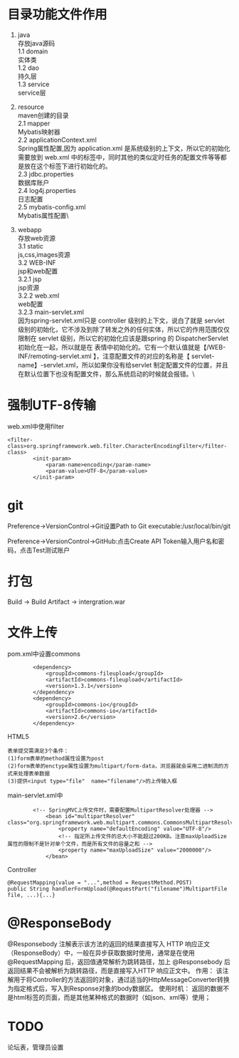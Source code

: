 # 目录功能文件作用
1. java\
存放java源码\
1.1 domain\
实体类\
1.2 dao\
持久层\
1.3 service\
service层

2. resource\
maven创建的目录\
2.1 mapper\
Mybatis映射器\
2.2 applicationContext.xml\
Spring属性配置,因为 application.xml 是系统级别的上下文，所以它的初始化需要放到 web.xml 中的<context-param>标签中，同时其他的类似定时任务的配置文件等等都是放在这个标签下进行初始化的。\
2.3 jdbc.properties\
数据库账户\
2.4 log4j.properties\
日志配置\
2.5 mybatis-config.xml\
Mybatis属性配置\


3. webapp\
存放web资源\
3.1 static\
js,css,images资源\
3.2 WEB-INF\
jsp和web配置\
3.2.1 jsp\
jsp资源\
3.2.2 web.xml\
web配置\
3.2.3 main-servlet.xml\
因为spring-servlet.xml只是 controller 级别的上下文，说白了就是 servlet 级别的初始化，它不涉及到除了转发之外的任何实体，所以它的作用范围仅仅限制在 servlet 级别，所以它的初始化应该是跟spring 的 DispatcherServlet 初始化在一起，所以就是在 <servlet> 表情中初始化的。它有一个默认值就是【/WEB-INF/remoting-servlet.xml 】，注意配置文件的对应的名称是【 servlet-name】-servlet.xml，所以如果你没有给servlet 制定配置文件的位置，并且在默认位置下也没有配置文件，那么系统启动的时候就会报错。\

# 强制UTF-8传输
web.xml中使用filter
```aidl
<filter-class>org.springframework.web.filter.CharacterEncodingFilter</filter-class>
        <init-param>
            <param-name>encoding</param-name>
            <param-value>UTF-8</param-value>
        </init-param>
```

# git
Preference->VersionControl->Git设置Path to Git executable:/usr/local/bin/git

Preference->VersionControl->GitHub:点击Create API Token输入用户名和密码，点击Test测试账户

# 打包
Build -> Build Artifact -> intergration.war

# 文件上传
pom.xml中设置commons
```aidl
        <dependency>
            <groupId>commons-fileupload</groupId>
            <artifactId>commons-fileupload</artifactId>
            <version>1.3.1</version>
        </dependency>
        <dependency>
            <groupId>commons-io</groupId>
            <artifactId>commons-io</artifactId>
            <version>2.6</version>
        </dependency>
```
HTML5
```aidl
表单提交需满足3个条件：
(1)form表单的method属性设置为post
(2)form表单的enctype属性设置为multipart/form-data，浏览器就会采用二进制流的方式来处理表单数据
(3)提供<input type="file"  name="filename"/>的上传输入框
```
main-servlet.xml中
```aidl
        <!-- SpringMVC上传文件时，需要配置MultipartResolver处理器 -->
            <bean id="multipartResolver" class="org.springframework.web.multipart.commons.CommonsMultipartResolver">
                <property name="defaultEncoding" value="UTF-8"/>
                <!-- 指定所上传文件的总大小不能超过200KB。注意maxUploadSize属性的限制不是针对单个文件，而是所有文件的容量之和 -->
                <property name="maxUploadSize" value="2000000"/>
            </bean>
```
Controller
```aidl
@RequestMapping(value = "...",method = RequestMethod.POST)
public String handlerFormUpload(@RequestPart("filename")MultipartFile file, ...){...}

```

# @ResponseBody
@Responsebody 注解表示该方法的返回的结果直接写入 HTTP 响应正文（ResponseBody）中，一般在异步获取数据时使用，通常是在使用 @RequestMapping 后，返回值通常解析为跳转路径，加上 @Responsebody 后返回结果不会被解析为跳转路径，而是直接写入HTTP 响应正文中。 
作用： 
该注解用于将Controller的方法返回的对象，通过适当的HttpMessageConverter转换为指定格式后，写入到Response对象的body数据区。 
使用时机： 
返回的数据不是html标签的页面，而是其他某种格式的数据时（如json、xml等）使用；

# TODO
论坛表，管理员设置


